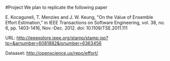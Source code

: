 #Project
We plan to replicate the following paper

E. Kocaguneli, T. Menzies and J. W. Keung, "On the Value of Ensemble Effort Estimation," in IEEE Transactions on Software Engineering, vol. 38, no. 6, pp. 1403-1416, Nov.-Dec. 2012. doi: 10.1109/TSE.2011.111  

URL: http://ieeexplore.ieee.org/stamp/stamp.jsp?tp=&arnumber=6081882&isnumber=6363456

Dataaset: http://openscience.us/repo/effort/
